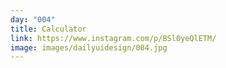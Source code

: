 ```yaml
---
day: "004"
title: Calculator
link: https://www.instagram.com/p/BSl0yeQlETM/
image: images/dailyuidesign/004.jpg
---
```


